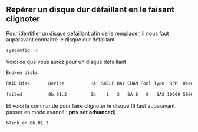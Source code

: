 ## Repérer un disque dur défaillant en le faisant clignoter 
 
Pour identifier un disque défaillant afin de le remplacer, il nous faut 
auparavant connaitre le disque dur défaillant 
 
```bash
sysconfig -r 
``` 
 
Voici ce que vous aurez pour un disque défaillant 
 
```bash
Broken disks 
 
RAID Disk       Device          HA  SHELF BAY CHAN Pool Type  RPM  Used (MB/blks)    Phys (MB/blks) 
---------       ------          ------------- ---- ---- ---- ----- --------------    -------------- 
failed          0b.01.3         0b    1   3   SA:B   0   SAS 10000 560000/1146880000 572325/1172123568 
``` 
 
Et voici la commande pour faire clignoter le disque (Il faut auparavant 
passer en mode avancé : **priv set advanced**) 
 
```bash
blink_on 0b.01.3 
``` 
